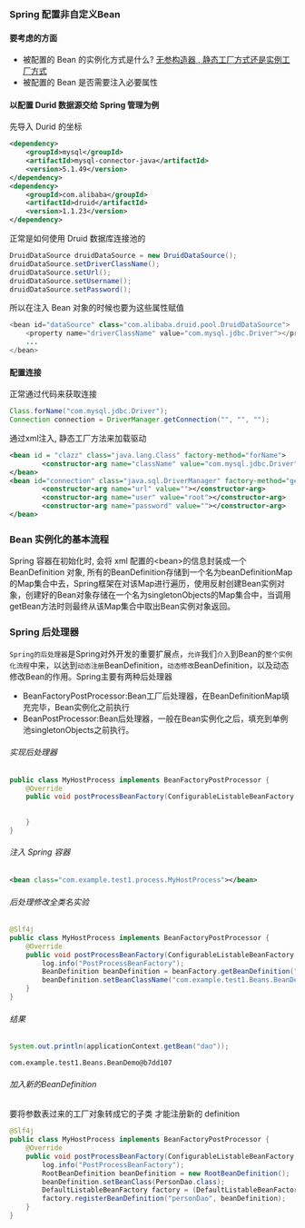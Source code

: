 
### Spring 配置非自定义Bean
#### 要考虑的方面
- 被配置的 Bean 的实例化方式是什么? [无参构造器 , 静态工厂方式还是实例工厂方式](http://t.csdnimg.cn/dstzJ)
- 被配置的 Bean 是否需要注入必要属性

#### 以配置 Durid 数据源交给 Spring 管理为例
先导入 Durid 的坐标
```xml
<dependency>  
    <groupId>mysql</groupId>  
    <artifactId>mysql-connector-java</artifactId>  
    <version>5.1.49</version>  
</dependency>  
<dependency>  
    <groupId>com.alibaba</groupId>  
    <artifactId>druid</artifactId>  
    <version>1.1.23</version>  
</dependency>
```

正常是如何使用 Druid 数据库连接池的
```java
DruidDataSource druidDataSource = new DruidDataSource();  
druidDataSource.setDriverClassName();  
druidDataSource.setUrl();  
druidDataSource.setUsername();  
druidDataSource.setPassword();
```

所以在注入 Bean 对象的时候也要为这些属性赋值

```java
<bean id="dataSource" class="com.alibaba.druid.pool.DruidDataSource">  
	<property name="driverClassName" value="com.mysql.jdbc.Driver"></property>
	...  
</bean>
```

#### 配置连接
正常通过代码来获取连接
```java
Class.forName("com.mysql.jdbc.Driver");  
Connection connection = DriverManager.getConnection("", "", "");
```
通过xml注入, 静态工厂方法来加载驱动
```xml
<bean id = "clazz" class="java.lang.Class" factory-method="forName">  
        <constructor-arg name="className" value="com.mysql.jdbc.Driver"></constructor-arg>  
</bean>  
<bean id="connection" class="java.sql.DriverManager" factory-method="getConnection">  
        <constructor-arg name="url" value=""></constructor-arg>  
        <constructor-arg name="user" value="root"></constructor-arg>  
        <constructor-arg name="password" value=""></constructor-arg>  
</bean>
```

### Bean 实例化的基本流程
Spring 容器在初始化时, 会将 xml 配置的\<bean\>的信息封装成一个 BeanDefinition 对象, 所有的BeanDefinition存储到一个名为beanDefinitionMap的Map集合中去，Spring框架在对该Map进行遍历，使用反射创建Bean实例对象，创建好的Bean对象存储在一个名为singletonObjects的Map集合中，当调用getBean方法时则最终从该Map集合中取出Bean实例对象返回。





### Spring 后处理器
`Spring的后处理器`是Spring对外开发的重要扩展点，`允许`我们`介入`到Bean的`整个实例化流程`中来，以达到`动态注册`BeanDefinition，`动态修改`BeanDefinition，以及动态修改Bean的作用。Spring主要有两种后处理器
- BeanFactoryPostProcessor:Bean工厂后处理器，在BeanDefinitionMap填充完毕，Bean实例化之前执行
- BeanPostProcessor:Bean后处理器，一般在Bean实例化之后，填充到单例池singletonObjects之前执行。

###### 实现后处理器
```java
public class MyHostProcess implements BeanFactoryPostProcessor {  
    @Override  
    public void postProcessBeanFactory(ConfigurableListableBeanFactory beanFactory) throws BeansException {  
        
          
    }  
}
```

###### 注入 Spring 容器
```xml
<bean class="com.example.test1.process.MyHostProcess"></bean>
```

###### 后处理修改全类名实验
```java
@Slf4j  
public class MyHostProcess implements BeanFactoryPostProcessor {  
    @Override  
    public void postProcessBeanFactory(ConfigurableListableBeanFactory beanFactory) throws BeansException {  
        log.info("PostProcessBeanFactory");  
        BeanDefinition beanDefinition = beanFactory.getBeanDefinition("dao");  
        beanDefinition.setBeanClassName("com.example.test1.Beans.BeanDemo");  
    }  
}
```

###### 结果
```java
System.out.println(applicationContext.getBean("dao"));
```
```
com.example.test1.Beans.BeanDemo@b7dd107
```



###### 加入新的BeanDefinition
要将参数表过来的工厂对象转成它的子类 才能注册新的 definition
```java
@Slf4j  
public class MyHostProcess implements BeanFactoryPostProcessor {  
    @Override  
    public void postProcessBeanFactory(ConfigurableListableBeanFactory beanFactory) throws BeansException {  
        log.info("PostProcessBeanFactory");  
        RootBeanDefinition beanDefinition = new RootBeanDefinition();  
        beanDefinition.setBeanClass(PersonDao.class);  
        DefaultListableBeanFactory factory = (DefaultListableBeanFactory) beanFactory;  
        factory.registerBeanDefinition("personDao", beanDefinition);  
    }  
}
```

